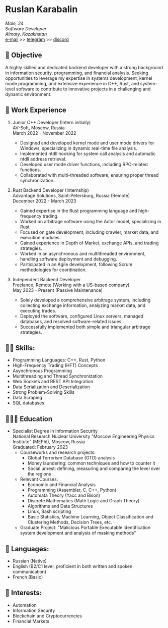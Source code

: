 # Ruslan Karabalin

_Male, 24_ <br>
_Software Developer_ <br>
_Almaty, Kazakhstan_ <br>
[e-mail](mailto:heckfynook@gmail.com) >> [telegram](https://t.me/Zagzuz) >> [discord](zagzuz)

## 🎯 Objective

A highly skilled and dedicated backend developer with a strong background in information security, programming, and financial analysis. Seeking opportunities to leverage my expertise in systems development, kernel mode programming, and extensive experience in C++, Rust, and system-level software to contribute to innovative projects in a challenging and dynamic environment.

## 💼 Work Experience

1. Junior C++ Developer (Intern initially) <br>
   AV-Soft, Moscow, Russia <br>
   March 2022 - November 2022
   - Designed and developed kernel mode and user mode drivers for Windows, specializing in dynamic real-time file analysis.
   - Implemented ntdll hooking for system call analysis and automatic ntdll address retrieval.
   - Developed user mode driver functions, including RPC-related functions.
   - Collaborated with multi-threaded software, ensuring proper thread synchronization.

2. Rust Backend Developer (Internship) <br>
   Advantage Solutions, Saint-Petersburg, Russia (Remote) <br>
   December 2022 - March 2023
   - Gained expertise in the Rust programming language and high-frequency trading.
   - Worked on arbitrage software using the Actor model, specializing in Rust.
   - Focused on gate development, including crawler, market data, and execution modules.
   - Gained experience in Depth of Market, exchange APIs, and trading strategies.
   - Worked in an asynchronous and multithreaded environment, handling software deployment and debugging.
   - Participated in an Agile development, following Scrum methodologies for coordination.

3. Independent Backend Developer <br>
   Freelance, Remote (Working with a US-based company) <br>
   May 2023 - Present (Passive Maintenance)
   - Solely developed a comprehensive arbitrage system, including collecting exchange information, analyzing market data, and executing trades.
   - Deployed the software, configured Linux servers, managed databases, and resolved software-related issues.
   - Successfully implemented both simple and triangular arbitrage strategies.

## 👨‍💻 Skills:

- Programming Languages: C++, Rust, Python
- High-Frequency Trading (HFT) Concepts
- Asynchronous Programming
- Multithreading and Thread Synchronization
- Web Sockets and REST API Integration
- Data Serialization and Deserialization
- Strong Problem-Solving Skills
- Data Scraping
- SQL databases

## 👨🏻‍🎓 Education

- Specialist Degree in Information Security <br>
  National Research Nuclear University "Moscow Engineering Physics Institute" (MEPhI), Moscow, Russia <br>
  Graduated: February 2023
  - Courseworks and research projects:
    - Global Terrorism Database (GTD) analysis
    - Money laundering: common techniques and how to counter it
    - Social unrest: defining, measuring and comparing the level over the regions
  - Relevant Courses:
    - Economic and Financial Analysis
    - Programming (Assembler, C, C++, Python)
    - Automata Theory (Yacc and Bison)
    - Discrete Mathematics (Math Logic and Graph Theory)
    - Algorithms and Data Structures
    - Linux, Bash scripting
    - Basic Statistics, Machine Learning, Object Classification and Clustering Methods, Decision Trees, etc.
  - Graduate Project: "Malicious Portable Executable identification system development and analysis of masking methods"

## 💬 Languages:

- Russian (Native)
- English (B2/C1 level, proficient in both written and spoken communication)
- French (Basic)

## 👀 Interests:

- Automation
- Information Security
- Blockchain and Cryptocurrencies
- Financial Markets

